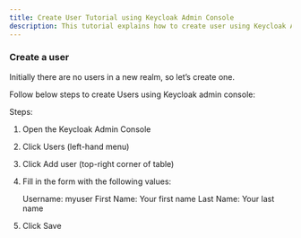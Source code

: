 ```yaml
---
title: Create User Tutorial using Keycloak Admin Console
description: This tutorial explains how to create user using Keycloak Admin Console
---
```



### Create a user

Initially there are no users in a new realm, so let’s create one.

Follow below steps to create Users using Keycloak admin console:

Steps:

1. Open the Keycloak Admin Console

2. Click Users (left-hand menu)

3. Click Add user (top-right corner of table)

4. Fill in the form with the following values:

   Username: myuser
   First Name: Your first name
   Last Name: Your last name

5. Click Save

